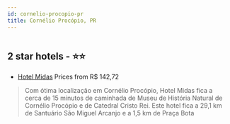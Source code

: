 ```yaml
---
id: cornelio-procopio-pr
title: Cornélio Procópio, PR
---
```


<center><img src="https://i.travelapi.com/hotels/43000000/42050000/42043700/42043649/0c7652b5_z.jpg" alt="" /></center>


##  2 star hotels - ⭐️⭐️

-    [Hotel Midas](https://us.hurb.com/hotels/cornelio-procopio/hotel-midas-HT-P7YT?cmp=18055) Prices from R$ 142,72
   > Com ótima localização em Cornélio Procópio, Hotel Midas fica a cerca de 15 minutos de caminhada de Museu de História Natural de Cornélio Procópio e de Catedral Cristo Rei.  Este hotel fica a 29,1 km de Santuário São Miguel Arcanjo e a 1,5 km de Praça Bota
